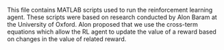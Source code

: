 This file contains MATLAB scripts used to run the reinforcement learning agent. 
These scripts were based on research conducted by Alon Baram at the University of Oxford. 
Alon proposed that we use the cross-term equations which allow the RL agent to update the value of a reward
based on changes in the value of related reward.
